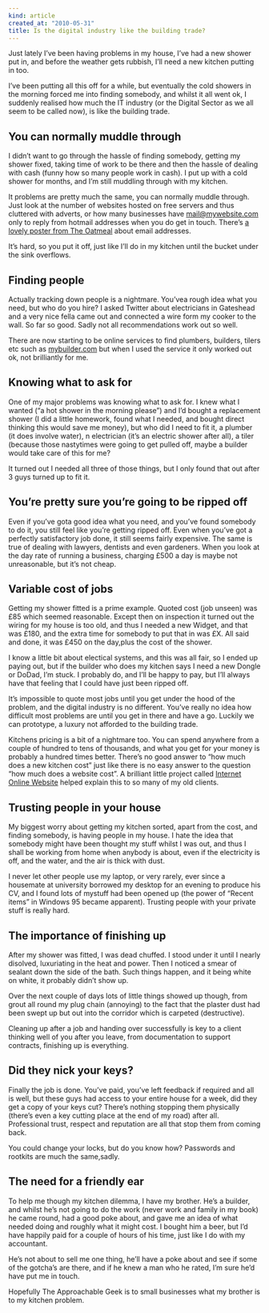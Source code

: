 ```yaml
---
kind: article
created_at: "2010-05-31"
title: Is the digital industry like the building trade?
---
```

Just lately I’ve been having problems in my house, I’ve had a new shower put in, and before the weather gets rubbish, I’ll need a new kitchen putting in too.

I’ve been putting all this off for a while, but eventually the cold showers in the morning forced me into finding somebody, and whilst it all went ok, I suddenly realised how much the IT industry (or the Digital Sector as we all seem to be called now), is like the building trade.

You can normally muddle through
---------------------

I didn’t want to go through the hassle of finding somebody, getting my shower fixed, taking time of work to be there and then the hassle of dealing with cash (funny how so many people work in cash).  I put up with a cold shower for months, and I’m still muddling through with my kitchen.

It problems are pretty much the same, you can normally muddle through.  Just look at the number of websites hosted on free servers and thus cluttered with adverts, or how many businesses have mail@mywebsite.com only to reply from hotmail addresses when you do get in touch.  There’s [a lovely poster from The Oatmeal](http://theoatmeal.com/comics/email_address) about email addresses.

It’s hard, so you put it off, just like I’ll do in my kitchen until the bucket under the sink overflows.

Finding people
---------------------

Actually tracking down people is a nightmare.  You’vea rough idea what you need, but who do you hire?  I asked Twitter about electricians in Gateshead and a very nice fella came out and connected a wire form my cooker to the wall.  So far so good. Sadly not all recommendations work out so well.

There are now starting to be online services to find plumbers, builders, tilers etc such as [mybuilder.com](http://mybuilder.com/) but when I used the service it only worked out ok, not brilliantly for me.

Knowing what to ask for
---------------------

One of my major problems was knowing what to ask for.  I knew what I wanted (“a hot shower in the morning please”) and I’d bought a replacement shower (I did a little homework, found what I needed, and bought direct thinking this would save me money), but who did I need to fit it, a plumber (it does involve water), n electrician (it’s an electric shower after all), a tiler (because those nastytimes were going to get pulled off, maybe a builder would take care of this for me?

It turned out I needed all three of those things, but I only found that out after 3 guys turned up to fit it.

You’re pretty sure you’re going to be ripped off
---------------------

Even if you’ve gota good idea what you need, and you’ve found somebody to do it, you still feel like you’re getting ripped off.  Even when you’ve got a perfectly satisfactory job done, it still seems fairly expensive.  The same is true of dealing with lawyers, dentists and even gardeners.  When you look at the day rate of running a business, charging £500 a day is maybe not unreasonable, but it’s not cheap.

Variable cost of jobs
---------------------

Getting my shower fitted is a prime example. Quoted cost (job unseen) was £85 which seemed reasonable.  Except then on inspection it turned out the wiring for my house is too old, and thus I needed a new Widget, and that was £180, and the extra time for somebody to put that in was £X.  All said and done, it was £450 on the day,plus the cost of the shower.

I know a little bit about electical systems, and this was all fair, so I ended up paying out, but if the builder who does my kitchen says I need a new Dongle or DoDad, I’m stuck.  I probably do, and I’ll be happy to pay, but I’ll always have that feeling that I could have just been ripped off.

It’s impossible to quote most jobs until you get under the hood of the problem, and the digital industry is no different.  You’ve really no idea how difficult most problems are until you get in there and have a go.  Luckily we can prototype, a luxury not afforded to the building trade.

Kitchens pricing is a bit of a nightmare too.  You can spend anywhere from a couple of hundred to tens of thousands, and what you get for your money is probably a hundred times better.  There’s no good answer to “how much does a new kitchen cost” just like there is no easy answer to the question “how much does a website cost”.  A brilliant little project called [Internet Online Website](http://internetonlinewebsite.com/) helped explain this to so many of my old clients.

Trusting people in your house
---------------------

My biggest worry about getting my kitchen sorted, apart from the cost, and finding somebody, is having people in my house.  I hate the idea that somebody might have been thought my stuff whilst I was out, and thus I shall be working from home when anybody is about, even if the electricity is off, and the water, and the air is thick with dust.

I never let other people use my laptop, or very rarely, ever since a housemate at university borrowed my desktop for an evening to produce his CV, and I found lots of mystuff had been opened up (the power of “Recent items” in Windows 95 became apparent).  Trusting people with your private stuff is really hard.

The importance of finishing up
---------------------

After my shower was fitted, I was dead chuffed.  I stood under it until I nearly disolved, luxuriating in the heat and power.  Then I noticed a smear of sealant down the side of the bath. Such things happen, and it being white on white, it probably didn’t show up.

Over the next couple of days lots of little things showed up though, from grout all round my plug chain (annoying) to the fact that the plaster dust had been swept up but out into the corridor which is carpeted (destructive).

Cleaning up after a job and handing over successfully is key to a client thinking well of you after you leave, from documentation to support contracts, finishing up is everything.

Did they nick your keys?
---------------------

Finally the job is done.  You’ve paid, you’ve left feedback if required and all is well, but these guys had access to your entire house for a week, did they get a copy of your keys cut?  There’s nothing stopping them physically (there’s even a key cutting place at the end of my road) after all.  Professional trust, respect and reputation are all that stop them from coming back.

You could change your locks, but do you know how?  Passwords and rootkits are much the same,sadly.

The need for a friendly ear
---------------------

To help me though my kitchen dilemma, I have my brother.  He’s a builder, and whilst he’s not going to do the work (never work and family in my book) he came round, had a good poke about, and gave me an idea of what needed doing and roughly what it might cost.  I bought him a beer, but I’d have happily paid for a couple of hours of his time, just like I do with my accountant.

He’s not about to sell me one thing, he’ll have a poke about and see if some of the gotcha’s are there, and if he knew a man who he rated, I’m sure he’d have put me in touch.

Hopefully The Approachable Geek is to small businesses what my brother is to my kitchen problem.